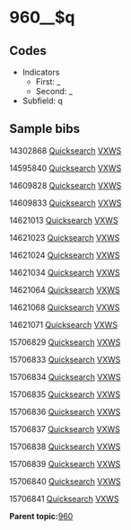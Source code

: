 # 960\_\_$q

## Codes

-   Indicators
    -   First: \_
    -   Second: \_
-   Subfield: q

## Sample bibs

14302868 [Quicksearch](https://search.library.yale.edu/catalog/14302868) [VXWS](http://prodorbis.library.yale.edu:7014/vxws/GetHoldingsService?bibId=14302868)

14595840 [Quicksearch](https://search.library.yale.edu/catalog/14595840) [VXWS](http://prodorbis.library.yale.edu:7014/vxws/GetHoldingsService?bibId=14595840)

14609828 [Quicksearch](https://search.library.yale.edu/catalog/14609828) [VXWS](http://prodorbis.library.yale.edu:7014/vxws/GetHoldingsService?bibId=14609828)

14609833 [Quicksearch](https://search.library.yale.edu/catalog/14609833) [VXWS](http://prodorbis.library.yale.edu:7014/vxws/GetHoldingsService?bibId=14609833)

14621013 [Quicksearch](https://search.library.yale.edu/catalog/14621013) [VXWS](http://prodorbis.library.yale.edu:7014/vxws/GetHoldingsService?bibId=14621013)

14621023 [Quicksearch](https://search.library.yale.edu/catalog/14621023) [VXWS](http://prodorbis.library.yale.edu:7014/vxws/GetHoldingsService?bibId=14621023)

14621024 [Quicksearch](https://search.library.yale.edu/catalog/14621024) [VXWS](http://prodorbis.library.yale.edu:7014/vxws/GetHoldingsService?bibId=14621024)

14621034 [Quicksearch](https://search.library.yale.edu/catalog/14621034) [VXWS](http://prodorbis.library.yale.edu:7014/vxws/GetHoldingsService?bibId=14621034)

14621064 [Quicksearch](https://search.library.yale.edu/catalog/14621064) [VXWS](http://prodorbis.library.yale.edu:7014/vxws/GetHoldingsService?bibId=14621064)

14621068 [Quicksearch](https://search.library.yale.edu/catalog/14621068) [VXWS](http://prodorbis.library.yale.edu:7014/vxws/GetHoldingsService?bibId=14621068)

14621071 [Quicksearch](https://search.library.yale.edu/catalog/14621071) [VXWS](http://prodorbis.library.yale.edu:7014/vxws/GetHoldingsService?bibId=14621071)

15706829 [Quicksearch](https://search.library.yale.edu/catalog/15706829) [VXWS](http://prodorbis.library.yale.edu:7014/vxws/GetHoldingsService?bibId=15706829)

15706833 [Quicksearch](https://search.library.yale.edu/catalog/15706833) [VXWS](http://prodorbis.library.yale.edu:7014/vxws/GetHoldingsService?bibId=15706833)

15706834 [Quicksearch](https://search.library.yale.edu/catalog/15706834) [VXWS](http://prodorbis.library.yale.edu:7014/vxws/GetHoldingsService?bibId=15706834)

15706835 [Quicksearch](https://search.library.yale.edu/catalog/15706835) [VXWS](http://prodorbis.library.yale.edu:7014/vxws/GetHoldingsService?bibId=15706835)

15706836 [Quicksearch](https://search.library.yale.edu/catalog/15706836) [VXWS](http://prodorbis.library.yale.edu:7014/vxws/GetHoldingsService?bibId=15706836)

15706837 [Quicksearch](https://search.library.yale.edu/catalog/15706837) [VXWS](http://prodorbis.library.yale.edu:7014/vxws/GetHoldingsService?bibId=15706837)

15706838 [Quicksearch](https://search.library.yale.edu/catalog/15706838) [VXWS](http://prodorbis.library.yale.edu:7014/vxws/GetHoldingsService?bibId=15706838)

15706839 [Quicksearch](https://search.library.yale.edu/catalog/15706839) [VXWS](http://prodorbis.library.yale.edu:7014/vxws/GetHoldingsService?bibId=15706839)

15706840 [Quicksearch](https://search.library.yale.edu/catalog/15706840) [VXWS](http://prodorbis.library.yale.edu:7014/vxws/GetHoldingsService?bibId=15706840)

15706841 [Quicksearch](https://search.library.yale.edu/catalog/15706841) [VXWS](http://prodorbis.library.yale.edu:7014/vxws/GetHoldingsService?bibId=15706841)

**Parent topic:**[960](../../tags/960/960.md)


